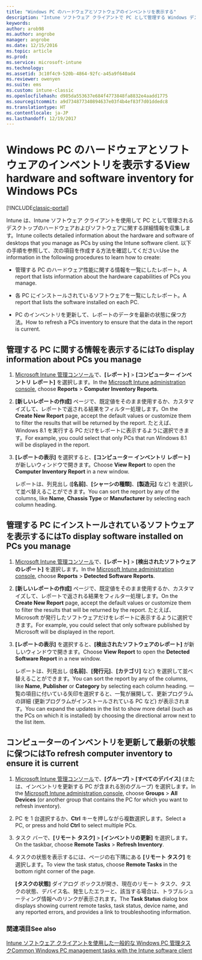 ```yaml
---
title: "Windows PC のハードウェアとソフトウェアのインベントリを表示する"
description: "Intune ソフトウェア クライアントで PC として管理する Windows デスクトップに関するハードウェアとソフトウェアの情報を表示する方法。"
keywords: 
author: arob98
ms.author: angrobe
manager: angrobe
ms.date: 12/15/2016
ms.topic: article
ms.prod: 
ms.service: microsoft-intune
ms.technology: 
ms.assetid: 3c10f4c9-520b-4864-92fc-a45a9f640ad4
ms.reviewer: owenyen
ms.suite: ems
ms.custom: intune-classic
ms.openlocfilehash: d985da553637e684f4773848fa8832e4aadd1775
ms.sourcegitcommit: a9d734877340894637e03f4b4ef83f7d01ddedc8
ms.translationtype: HT
ms.contentlocale: ja-JP
ms.lasthandoff: 12/19/2017
---
```

# <a name="view-hardware-and-software-inventory-for-windows-pcs"></a><span data-ttu-id="787dc-103">Windows PC のハードウェアとソフトウェアのインベントリを表示する</span><span class="sxs-lookup"><span data-stu-id="787dc-103">View hardware and software inventory for Windows PCs</span></span>

[!INCLUDE[classic-portal](../includes/classic-portal.md)]

<span data-ttu-id="787dc-104">Intune は、Intune ソフトウェア クライアントを使用して PC として管理されるデスクトップのハードウェアおよびソフトウェアに関する詳細情報を収集します。</span><span class="sxs-lookup"><span data-stu-id="787dc-104">Intune collects detailed information about the hardware and software of desktops that you manage as PCs by using the Intune software client.</span></span> <span data-ttu-id="787dc-105">以下の手順を参照して、次の項目を作成する方法を確認してください:</span><span class="sxs-lookup"><span data-stu-id="787dc-105">Use the information in the following procedures to learn how to create:</span></span>

-   <span data-ttu-id="787dc-106">管理する PC のハードウェア性能に関する情報を一覧にしたレポート。</span><span class="sxs-lookup"><span data-stu-id="787dc-106">A report that lists information about the hardware capabilities of PCs you manage.</span></span>

-   <span data-ttu-id="787dc-107">各 PC にインストールされているソフトウェアを一覧にしたレポート。</span><span class="sxs-lookup"><span data-stu-id="787dc-107">A report that lists the software installed on each PC.</span></span>

-   <span data-ttu-id="787dc-108">PC のインベントリを更新して、レポートのデータを最新の状態に保つ方法。</span><span class="sxs-lookup"><span data-stu-id="787dc-108">How to refresh a PCs inventory to ensure that the data in the report is current.</span></span>

## <a name="to-display-information-about-pcs-you-manage"></a><span data-ttu-id="787dc-109">管理する PC に関する情報を表示するには</span><span class="sxs-lookup"><span data-stu-id="787dc-109">To display information about PCs you manage</span></span>

1.  <span data-ttu-id="787dc-110">[Microsoft Intune 管理コンソール](https://manage.microsoft.com/)で、**[レポート]** &gt; **[コンピューター インベントリ レポート]** を選択します。</span><span class="sxs-lookup"><span data-stu-id="787dc-110">In the [Microsoft Intune administration console](https://manage.microsoft.com/), choose **Reports** &gt; **Computer Inventory Reports**.</span></span>

2.  <span data-ttu-id="787dc-111">**[新しいレポートの作成]** ページで、既定値をそのまま使用するか、カスタマイズして、レポートで返される結果をフィルター処理します。</span><span class="sxs-lookup"><span data-stu-id="787dc-111">On the **Create New Report** page, accept the default values or customize them to filter the results that will be returned by the report.</span></span> <span data-ttu-id="787dc-112">たとえば、Windows 8.1 を実行する PC だけをレポートに表示するように選択できます。</span><span class="sxs-lookup"><span data-stu-id="787dc-112">For example, you could select that only PCs that run Windows 8.1 will be displayed in the report.</span></span>

3.  <span data-ttu-id="787dc-113">**[レポートの表示]** を選択すると、**[コンピューター インベントリ レポート]** が新しいウィンドウで開きます。</span><span class="sxs-lookup"><span data-stu-id="787dc-113">Choose **View Report** to open the **Computer Inventory Report** in a new window.</span></span>

    <span data-ttu-id="787dc-114">レポートは、列見出し (**[名前]**、**[シャーシの種類]**、**[製造元]** など) を選択して並べ替えることができます。</span><span class="sxs-lookup"><span data-stu-id="787dc-114">You can sort the report by any of the columns, like **Name**, **Chassis Type** or **Manufacturer** by selecting each column heading.</span></span>

## <a name="to-display-software-installed-on-pcs-you-manage"></a><span data-ttu-id="787dc-115">管理する PC にインストールされているソフトウェアを表示するには</span><span class="sxs-lookup"><span data-stu-id="787dc-115">To display software installed on PCs you manage</span></span>

1.  <span data-ttu-id="787dc-116">[Microsoft Intune 管理コンソール](https://manage.microsoft.com/)で、**[レポート]** &gt; **[検出されたソフトウェアのレポート]** を選択します。</span><span class="sxs-lookup"><span data-stu-id="787dc-116">In the [Microsoft Intune administration console](https://manage.microsoft.com/), choose **Reports** &gt; **Detected Software Reports**.</span></span>

2.  <span data-ttu-id="787dc-117">**[新しいレポートの作成]** ページで、既定値をそのまま使用するか、カスタマイズして、レポートで返される結果をフィルター処理します。</span><span class="sxs-lookup"><span data-stu-id="787dc-117">On the **Create New Report** page, accept the default values or customize them to filter the results that will be returned by the report.</span></span> <span data-ttu-id="787dc-118">たとえば、Microsoft が発行したソフトウェアだけをレポートに表示するように選択できます。</span><span class="sxs-lookup"><span data-stu-id="787dc-118">For example, you could select that only software published by Microsoft will be displayed in the report.</span></span>

3.  <span data-ttu-id="787dc-119">**[レポートの表示]** を選択すると、**[検出されたソフトウェアのレポート]** が新しいウィンドウで開きます。</span><span class="sxs-lookup"><span data-stu-id="787dc-119">Choose **View Report** to open the **Detected Software Report** in a new window.</span></span>

    <span data-ttu-id="787dc-120">レポートは、列見出し (**[名前]**、**[発行元]**、**[カテゴリ]** など) を選択して並べ替えることができます。</span><span class="sxs-lookup"><span data-stu-id="787dc-120">You can sort the report by any of the columns, like **Name**, **Publisher** or **Category** by selecting each column heading.</span></span> <span data-ttu-id="787dc-121">一覧の項目に付いている矢印を選択すると、一覧が展開して、更新プログラムの詳細 (更新プログラムがインストールされている PC など) が表示されます。</span><span class="sxs-lookup"><span data-stu-id="787dc-121">You can expand the updates in the list to show more detail (such as the PCs on which it is installed) by choosing the directional arrow next to the list item.</span></span>

## <a name="to-refresh-computer-inventory-to-ensure-it-is-current"></a><span data-ttu-id="787dc-122">コンピューターのインベントリを更新して最新の状態に保つには</span><span class="sxs-lookup"><span data-stu-id="787dc-122">To refresh computer inventory to ensure it is current</span></span>

1.  <span data-ttu-id="787dc-123">[Microsoft Intune 管理コンソール](https://manage.microsoft.com/)で、**[グループ]** &gt; **[すべてのデバイス]** (または、インベントリを更新する PC が含まれる別のグループ) を選択します。</span><span class="sxs-lookup"><span data-stu-id="787dc-123">In the [Microsoft Intune administration console](https://manage.microsoft.com/), choose **Groups** &gt; **All Devices** (or another group that contains the PC for which you want to refresh inventory).</span></span>

2.  <span data-ttu-id="787dc-124">PC を 1 台選択するか、**Ctrl** キーを押しながら複数選択します。</span><span class="sxs-lookup"><span data-stu-id="787dc-124">Select a PC, or press and hold **Ctrl** to select multiple PCs.</span></span>

3.  <span data-ttu-id="787dc-125">タスク バーで、**[リモート タスク]** &gt; **[インベントリの更新]** を選択します。</span><span class="sxs-lookup"><span data-stu-id="787dc-125">On the taskbar, choose **Remote Tasks** &gt; **Refresh Inventory**.</span></span>

4.  <span data-ttu-id="787dc-126">タスクの状態を表示するには、ページの右下隅にある **[リモート タスク]** を選択します。</span><span class="sxs-lookup"><span data-stu-id="787dc-126">To view the task status, choose **Remote Tasks** in the bottom right corner of the page.</span></span>

    <span data-ttu-id="787dc-127">**[タスクの状態]** ダイアログ ボックスが開き、現在のリモート タスク、タスクの状態、デバイス名、発生したエラーと、該当する場合は、トラブルシューティング情報へのリンクが表示されます。</span><span class="sxs-lookup"><span data-stu-id="787dc-127">The **Task Status** dialog box displays showing current remote tasks, task status, device name, and any reported errors, and provides a link to troubleshooting information.</span></span>

### <a name="see-also"></a><span data-ttu-id="787dc-128">関連項目</span><span class="sxs-lookup"><span data-stu-id="787dc-128">See also</span></span>

[<span data-ttu-id="787dc-129">Intune ソフトウェア クライアントを使用した一般的な Windows PC 管理タスク</span><span class="sxs-lookup"><span data-stu-id="787dc-129">Common Windows PC management tasks with the Intune software client</span></span>](common-windows-pc-management-tasks-with-the-microsoft-intune-computer-client.md)